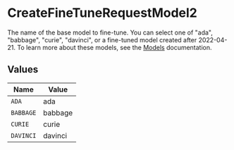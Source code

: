 # CreateFineTuneRequestModel2

The name of the base model to fine-tune. You can select one of "ada",
"babbage", "curie", "davinci", or a fine-tuned model created after 2022-04-21.
To learn more about these models, see the
[Models](https://platform.openai.com/docs/models) documentation.



## Values

| Name      | Value     |
| --------- | --------- |
| `ADA`     | ada       |
| `BABBAGE` | babbage   |
| `CURIE`   | curie     |
| `DAVINCI` | davinci   |
